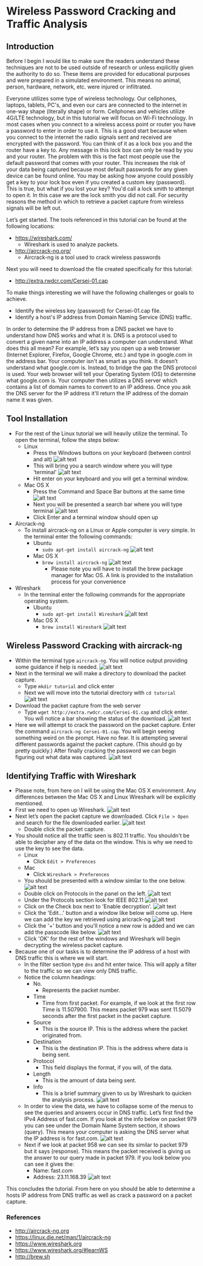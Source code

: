 # Wireless Password Cracking and Traffic Analysis

## Introduction

Before I begin I would like to make sure the readers understand these techniques are not to be used outside of research or unless explicitly given the authority to do so. These items are provided for educational purposes and were prepared in a simulated environment. This means no animal, person, hardware, network, etc. were injured or infiltrated.

Everyone utilizes some type of wireless technology. Our cellphones, laptops, tablets, PC's, and even our cars are connected to the internet in one-way shape (literally shape) or form. Cellphones and vehicles utilize 4G/LTE technology, but in this tutorial we will focus on Wi-Fi technology. In most cases when you connect to a wireless access point or router you have a password to enter in order to use it. This is a good start because when you connect to the internet the radio signals sent and received are encrypted with the password. You can think of it as a lock box you and the router have a key to. Any message in this lock box can only be read by you and your router. The problem with this is the fact most people use the default password that comes with your router. This increases the risk of your data being captured because most default passwords for any given device can be found online. You may be asking how anyone could possibly get a key to your lock box even if you created a custom key (password). This is true, but what if you lost your key? You'd call a lock smith to attempt to open it. In this case we are the lock smith you did not call. For security reasons the method in which to retrieve a packet capture from wireless signals will be left out.

Let’s get started. The tools referenced in this tutorial can be found at the following locations:
* https://wireshark.com/
    * Wireshark is used to analyze packets.
* http://aircrack-ng.org/
    * Aircrack-ng is a tool used to crack wireless passwords

Next you will need to download the file created specifically for this tutorial:
* http://extra.rwdcr.com/Cersei-01.cap

To make things interesting we will have the following challenges or goals to achieve.
* Identify the wireless key (password) for Cersei-01.cap file.
* Identify a host's IP address from Domain Naming Service (DNS) traffic.

In order to determine the IP address from a DNS packet we have to understand how DNS works and what it is. DNS is a protocol used to convert a given name into an IP address a computer can understand. What does this all mean? For example, let’s say you open up a web browser (Internet Explorer, Firefox, Google Chrome, etc.) and type in google.com in the address bar. Your computer isn't as smart as you think. It doesn’t understand what google.com is. Instead, to bridge the gap the DNS protocol is used. Your web browser will tell your Operating System (OS) to determine what google.com is. Your computer then utilizes a DNS server which contains a list of domain names  to convert to an IP address. Once you ask the DNS server for the IP address it'll return the IP address of the domain name it was given.

## Tool Installation
* For the rest of the Linux tutorial we will heavily utilize the terminal. To open the terminal, follow the steps below:
	* Linux
		* Press the Windows buttons on your keyboard (between control and alt)
![alt text][windowskey]
		* This will bring you a search window where you will type 'terminal'
![alt text][terminalwindowlinux]
		* Hit enter on your keyboard and you will get a terminal window.
	* Mac OS X
		* Press the Command and Space Bar buttons at the same time
![alt text][commandspace]
		* Next you will be presented a search bar where you will type terminal
![alt text][commandspace]
		* Click Enter and a terminal window should open up
* Aircrack-ng
	* To install aircrack-ng on a Linux or Apple computer is very simple. In the terminal enter the following commands:
		* Ubuntu
			* `sudo apt-get install aircrack-ng`
![alt text][commandspace]
		* Mac OS X
			* `brew install aircrack-ng`
![alt text][commandspace]
				* Please note you will have to install the brew package manager for Mac OS. A link is provided to the installation process for your convenience   
* Wireshark 
	* In the terminal enter the following commands for the appropriate operating system.
		* Ubuntu
			* `sudo apt-get install Wireshark`
![alt text][commandspace]
		* Mac OS X
			* `brew install Wireshark`
![alt text][commandspace]

## Wireless Password Cracking with aircrack-ng
* Within the terminal type `aircrack-ng`. You will notice output providing some guidance if help is needed.
![alt text][commandspace]
* Next in the terminal we will make a directory to download the packet capture.
	* Type `mkdir tutorial` and click enter
	* Next we will move into the tutorial directory with `cd tutorial`
![alt text][commandspace]
* Download the packet capture from the web server
	* Type `wget http://extra.rwdcr.com/Cersei-01.cap` and click enter. You will notice a bar showing the status of the download.
![alt text][commandspace]
* Here we will attempt to crack the password on the packet capture. Enter the command `aircrack-ng Cersei-01.cap`. You will begin seeing something weird on the prompt. Have no fear. It is attempting several different passwords against the packet capture. (This should go by pretty quickly.) After finally cracking the password we can begin figuring out what data was captured.
![alt text][commandspace]

## Identifying Traffic with Wireshark
* Please note, from here on I will be using the Mac OS X environment. Any differences between the Mac OS X and Linux Wireshark will be explicitly mentioned.
* First we need to open up Wireshark.
![alt text][commandspace]
* Next let’s open the packet capture we downloaded. Click `File > Open` and search for the file downloaded earlier.
![alt text][commandspace]
	* Double click the packet capture.
* You should notice  all the traffic seen is 802.11 traffic. You shouldn't be able to decipher any of the data on the window. This is why we need to use the key to see the data. 
	* Linux
		* Click `Edit > Preferences`
	* Mac
		* Click `Wireshark > Preferences`
	* You should be presented with a window similar to the one below.
![alt text][commandspace]
	* Double click on Protocols in the panel on the left.
![alt text][commandspace]
	* Under the Protocols section look for IEEE 802.11
![alt text][commandspace]
	* Click on the Check box next to 'Enable decryption'.
![alt text][commandspace]
	* Click the 'Edit…' button and a window like below will come up. Here we can add the key we retrieved using aricrack-ng 
![alt text][commandspace]
	* Click the '+' button and you'll notice a new row is added and we can add the passcode like below. 
![alt text][commandspace]
	* Click 'OK' for the rest of the windows and Wireshark will begin decrypting the wireless packet capture.
* Because one of our tasks is to determine the IP address of a host with DNS traffic this is where we will start.
	* In the filter section type `dns` and hit enter twice. This will apply a filter to the traffic so  we can view only DNS traffic.
	* Notice the column headings:
		* No. 
			* Represents the packet number.
		* Time
			* Time from first packet. For example, if we look at the first row Time is 11.507900. This means packet 979 was sent 11.5079 seconds after the first packet in the packet capture.
		* Source
			* This is the source IP. This is the address where the packet originated from.
		* Destination
			* This is the destination IP. This is the address where data is being sent.
		* Protocol
			* This field displays the format, if you will, of the data.
		* Length
			* This is the amount of data being sent.
		* Info
			* This is a brief summary given to us by Wireshark to quicken the analysis process. 
![alt text][commandspace]
	* In order to view the data, we have to collapse some of the menus to see the queries and answers occur in DNS traffic. Let’s first find the IPv4 Address of fast.com. If you look at the info below on packet 979 you can see under the Domain Name System section, it shows (query). This means your computer is asking the DNS server what the IP address is for fast.com.
![alt text][commandspace]
	* Next if we look at packet 958 we can see its similar to packet 979 but it says (response). This means the packet received is giving us the answer to our query made in packet 979. If you look below you can see it gives the:
		* Name: fast.com
		* Address: 23.11.168.39
![alt text][commandspace]
 
This concludes the tutorial. From here on you should be able to determine a hosts IP address from DNS traffic as well as crack a password on a packet capture. 
 
### References
* http://aircrack-ng.org
* https://linux.die.net/man/1/aircrack-ng
* https://www.wireshark.org
* https://www.wireshark.org/#learnWS
* http://brew.sh

[windowskey]: https://github.com/raul5660/Wireless-Password-Cracking-and-Traffic-Analysis/blob/master/image002.png "Windows Key"
[terminalwindowlinux]: https://github.com/raul5660/Wireless-Password-Cracking-and-Traffic-Analysis/blob/master/image003.png "Linux Terminal"
[commandspace]: https://github.com/raul5660/Wireless-Password-Cracking-and-Traffic-Analysis/blob/master/image005.png "Command + Space"
[terminalwindowmac]: https://github.com/raul5660/Wireless-Password-Cracking-and-Traffic-Analysis/blob/master/image007.png "Mac Terminal"
[aircrackinstalllinux]: https://github.com/raul5660/Wireless-Password-Cracking-and-Traffic-Analysis/blob/master/image009.png "Aircrack Install"
[aircrackinstallmac]: https://github.com/raul5660/Wireless-Password-Cracking-and-Traffic-Analysis/blob/master/image011.png "Aircrack Install"
[wiresharkinstalllinux]: https://github.com/raul5660/Wireless-Password-Cracking-and-Traffic-Analysis/blob/master/image013.png "Wireshark Install"
[wiresharkinstallmac]: https://github.com/raul5660/Wireless-Password-Cracking-and-Traffic-Analysis/blob/master/image016.png "Wireshark Install"
[aircrackmenu]: https://github.com/raul5660/Wireless-Password-Cracking-and-Traffic-Analysis/blob/master/image018.png "Aircrack Menu"
[createdirectory]: https://github.com/raul5660/Wireless-Password-Cracking-and-Traffic-Analysis/blob/master/image019.png "Create Directory"
[downloadpacketcapture]: https://github.com/raul5660/Wireless-Password-Cracking-and-Traffic-Analysis/blob/master/image021.png "Packet Capture Download"
[aircrackpassword]: https://github.com/raul5660/Wireless-Password-Cracking-and-Traffic-Analysis/blob/master/image023.png "Crack Password"
[wiresharkwindow]: https://github.com/raul5660/Wireless-Password-Cracking-and-Traffic-Analysis/blob/master/image025.png "Wireshark Window"
[openwindow]: https://github.com/raul5660/Wireless-Password-Cracking-and-Traffic-Analysis/blob/master/image027.png "Wireshark Open"
[wiresharkpreferences]: https://github.com/raul5660/Wireless-Password-Cracking-and-Traffic-Analysis/blob/master/image029.png "Wireshark Preferences"
[wiresharkprotocol]: https://github.com/raul5660/Wireless-Password-Cracking-and-Traffic-Analysis/blob/master/image031.png "Wireshark Protocols"
[wireshark80211]: https://github.com/raul5660/Wireless-Password-Cracking-and-Traffic-Analysis/blob/master/image033.png "Wireshark 802.11 Protocol"
[wiresharkenabledecryption]: https://github.com/raul5660/Wireless-Password-Cracking-and-Traffic-Analysis/blob/master/image035.png "Wireshark Enable Decryption"
[wiresharkkeys]: https://github.com/raul5660/Wireless-Password-Cracking-and-Traffic-Analysis/blob/master/image037.png "Wireshark Decryption Keys"
[wiresharkaddedkeys]: https://github.com/raul5660/Wireless-Password-Cracking-and-Traffic-Analysis/blob/master/image039.png "Wireshark with Decryption Key"
[wiresharkdns]: https://github.com/raul5660/Wireless-Password-Cracking-and-Traffic-Analysis/blob/master/image041.png "Wireshark DNS traffic"
[wiresharkdnsquery]: https://github.com/raul5660/Wireless-Password-Cracking-and-Traffic-Analysis/blob/master/image043.png "Wireshark DNS Query"
[wiresharkdnsresponse]: https://github.com/raul5660/Wireless-Password-Cracking-and-Traffic-Analysis/blob/master/image045.png "Wireshark DNS Response"
